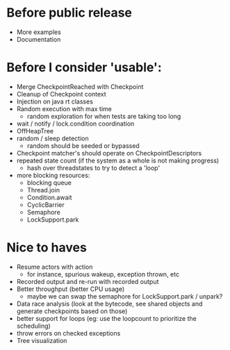 # Before public release
- More examples
- Documentation

# Before I consider 'usable':
- Merge CheckpointReached with Checkpoint
- Cleanup of Checkpoint context
- Injection on java rt classes
- Random execution with max time 
  - random exploration for when tests are taking too long
- wait / notify / lock.condition coordination
- OffHeapTree
- random / sleep detection
  - random should be seeded or bypassed 
- Checkpoint matcher's should operate on CheckpointDescriptors
- repeated state count (if the system as a whole is not making progress)
  - hash over threadstates to try to detect a 'loop'
- more blocking resources:
  - blocking queue
  - Thread.join
  - Condition.await
  - CyclicBarrier
  - Semaphore
  - LockSupport.park

# Nice to haves
- Resume actors with action
  - for instance, spurious wakeup, exception thrown, etc
- Recorded output and re-run with recorded output
- Better throughput (better CPU usage) 
  - maybe we can swap the semaphore for LockSupport.park / unpark?
- Data race analysis (look at the bytecode, see shared objects and generate checkpoints based on those)
- better support for loops (eg: use the loopcount to prioritize the scheduling)
- throw errors on checked exceptions 
- Tree visualization 